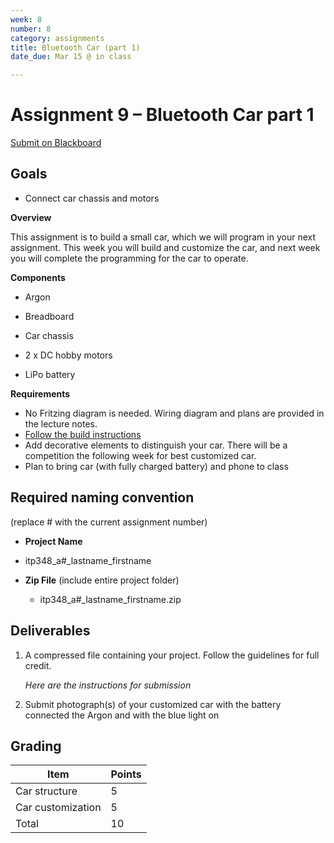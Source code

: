```yaml
---
week: 8
number: 8
category: assignments
title: Bluetooth Car (part 1)
date_due: Mar 15 @ in class

---
```

Assignment 9 – Bluetooth Car part 1
============================

[Submit on Blackboard](https://blackboard.usc.edu/)

Goals
-----

-   Connect car chassis and motors


**Overview**

This assignment is to build a small car, which we will program in your next assignment. This week you will build and customize the car, and next week you will complete the programming for the car to operate.

**Components**

-   Argon

-   Breadboard

-   Car chassis

-   2 x DC hobby motors

-   LiPo battery


**Requirements**

-   No Fritzing diagram is needed. Wiring diagram and plans are provided in the
    lecture notes.
-   [Follow the build instructions](guide_build_chassis)
-   Add decorative elements to distinguish your car. There will be a competition the following week for best customized car.
-   Plan to bring car (with fully charged battery) and phone to class

## Required naming convention

(replace \# with the current assignment number)

-   **Project Name**
-   itp348_a\#_lastname_firstname

-   **Zip File** (include entire project folder)

    -   itp348_a\#_lastname_firstname.zip

Deliverables
------------

1. A compressed file containing your project. Follow the guidelines for full
   credit.

   *Here are the instructions for submission*

2. Submit photograph(s) of your customized car with the battery connected the Argon and with the blue light on

   


Grading
-------

| Item              | Points |
| ----------------- | ------ |
| Car structure     | 5      |
| Car customization | 5      |
| Total             | 10     |